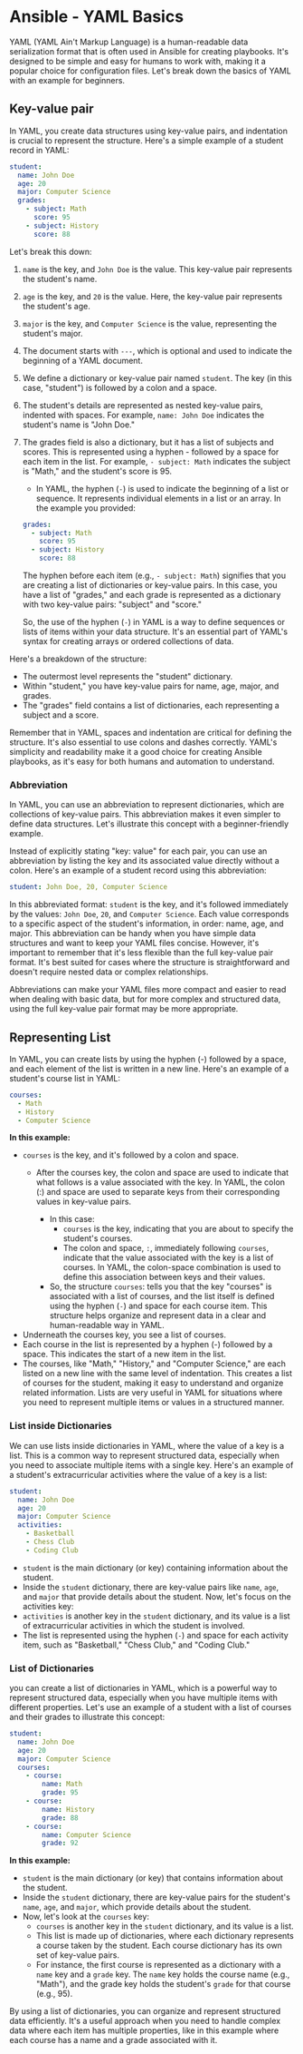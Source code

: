 # Ansible - YAML Basics
YAML (YAML Ain't Markup Language) is a human-readable data serialization format that is often used in Ansible for creating playbooks. It's designed to be simple and easy for humans to work with, making it a popular choice for configuration files. Let's break down the basics of YAML with an example for beginners.

## Key-value pair
In YAML, you create data structures using key-value pairs, and indentation is crucial to represent the structure. Here's a simple example of a student record in YAML:
```yaml
student:
  name: John Doe
  age: 20
  major: Computer Science
  grades:
    - subject: Math
      score: 95
    - subject: History
      score: 88
```
Let's break this down:
1. `name` is the key, and `John Doe` is the value. This key-value pair represents the student's name.
2. `age` is the key, and `20` is the value. Here, the key-value pair represents the student's age.
3. `major` is the key, and `Computer Science` is the value, representing the student's major.
4. The document starts with `---`, which is optional and used to indicate the beginning of a YAML document.
5. We define a dictionary or key-value pair named `student`. The key (in this case, "student") is followed by a colon and a space.
6. The student's details are represented as nested key-value pairs, indented with spaces. For example, `name: John Doe` indicates the student's name is "John Doe."
7. The grades field is also a dictionary, but it has a list of subjects and scores. This is represented using a hyphen - followed by a space for each item in the list. For example, `- subject: Math` indicates the subject is "Math," and the student's score is 95.
   - In YAML, the hyphen (`-`) is used to indicate the beginning of a list or sequence. It represents individual elements in a list or an array. In the example you provided:
    ```yaml
    grades:
      - subject: Math
        score: 95
      - subject: History
        score: 88
    ```
    The hyphen before each item (e.g., `- subject: Math`) signifies that you are creating a list of dictionaries or key-value pairs. In this case, you have a list of "grades," and each grade is represented as a dictionary with two key-value pairs: "subject" and "score."

    So, the use of the hyphen (`-`) in YAML is a way to define sequences or lists of items within your data structure. It's an essential part of YAML's syntax for creating arrays or ordered collections of data.

Here's a breakdown of the structure:
- The outermost level represents the "student" dictionary.
- Within "student," you have key-value pairs for name, age, major, and grades.
- The "grades" field contains a list of dictionaries, each representing a subject and a score.

Remember that in YAML, spaces and indentation are critical for defining the structure. It's also essential to use colons and dashes correctly. YAML's simplicity and readability make it a good choice for creating Ansible playbooks, as it's easy for both humans and automation to understand.

### Abbreviation
In YAML, you can use an abbreviation to represent dictionaries, which are collections of key-value pairs. This abbreviation makes it even simpler to define data structures. Let's illustrate this concept with a beginner-friendly example.

Instead of explicitly stating "key: value" for each pair, you can use an abbreviation by listing the key and its associated value directly without a colon. Here's an example of a student record using this abbreviation:
```yaml
student: John Doe, 20, Computer Science
```
In this abbreviated format:
`student` is the key, and it's followed immediately by the values: `John Doe`, `20`, and `Computer Science`. Each value corresponds to a specific aspect of the student's information, in order: name, age, and major.
This abbreviation can be handy when you have simple data structures and want to keep your YAML files concise. However, it's important to remember that it's less flexible than the full key-value pair format. It's best suited for cases where the structure is straightforward and doesn't require nested data or complex relationships.

Abbreviations can make your YAML files more compact and easier to read when dealing with basic data, but for more complex and structured data, using the full key-value pair format may be more appropriate.

## Representing List
In YAML, you can create lists by using the hyphen (-) followed by a space, and each element of the list is written in a new line. Here's an example of a student's course list in YAML:
```yaml
courses:
  - Math
  - History
  - Computer Science
```
**In this example:**
- `courses` is the key, and it's followed by a colon and space.
    - After the courses key, the colon and space are used to indicate that what follows is a value associated with the key. In YAML, the colon (:) and space are used to separate keys from their corresponding values in key-value pairs.

      - In this case:
        - `courses` is the key, indicating that you are about to specify the student's courses.
        - The colon and space, `:`, immediately following `courses`, indicate that the value associated with the key is a list of courses. In YAML, the colon-space combination is used to define this association between keys and their values.
      - So, the structure `courses`: tells you that the key "courses" is associated with a list of courses, and the list itself is defined using the hyphen (`-`) and space for each course item. This structure helps organize and       represent data in a clear and human-readable way in YAML.
- Underneath the courses key, you see a list of courses.
- Each course in the list is represented by a hyphen (-) followed by a space. This indicates the start of a new item in the list.
- The courses, like "Math," "History," and "Computer Science," are each listed on a new line with the same level of indentation.
This creates a list of courses for the student, making it easy to understand and organize related information. Lists are very useful in YAML for situations where you need to represent multiple items or values in a structured manner.

### List inside Dictionaries
We can use lists inside dictionaries in YAML, where the value of a key is a list. This is a common way to represent structured data, especially when you need to associate multiple items with a single key. Here's an example of a student's extracurricular activities where the value of a key is a list:
```yaml
student:
  name: John Doe
  age: 20
  major: Computer Science
  activities:
    - Basketball
    - Chess Club
    - Coding Club
```
- `student` is the main dictionary (or key) containing information about the student.
- Inside the `student` dictionary, there are key-value pairs like `name`, `age`, and `major` that provide details about the student.
Now, let's focus on the activities key:
- `activities` is another key in the `student` dictionary, and its value is a list of extracurricular activities in which the student is involved.
- The list is represented using the hyphen (`-`) and space for each activity item, such as "Basketball," "Chess Club," and "Coding Club."

### List of Dictionaries
you can create a list of dictionaries in YAML, which is a powerful way to represent structured data, especially when you have multiple items with different properties. Let's use an example of a student with a list of courses and their grades to illustrate this concept:
```yaml
student:
  name: John Doe
  age: 20
  major: Computer Science
  courses:
    - course:
        name: Math
        grade: 95
    - course:
        name: History
        grade: 88
    - course:
        name: Computer Science
        grade: 92
```
**In this example:**
- `student` is the main dictionary (or key) that contains information about the student.
- Inside the `student` dictionary, there are key-value pairs for the student's `name`, `age`, and `major`, which provide details about the student.
- Now, let's look at the `courses` key:
  - `courses` is another key in the `student` dictionary, and its value is a list.
  - This list is made up of dictionaries, where each dictionary represents a course taken by the student. Each course dictionary has its own set of key-value pairs.
  - For instance, the first course is represented as a dictionary with a `name` key and a `grade` key. The `name` key holds the course name (e.g., "Math"), and the grade key holds the student's `grade` for that course (e.g., 95).

By using a list of dictionaries, you can organize and represent structured data efficiently. It's a useful approach when you need to handle complex data where each item has multiple properties, like in this example where each course has a name and a grade associated with it.


